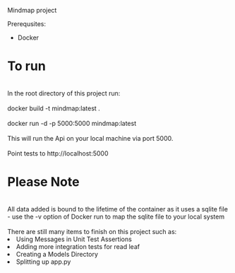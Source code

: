 Mindmap project

Prerequsites:
   - Docker

<h1>To run</h1>
<br>In the root directory of this project run:</br>
  <br>docker build -t mindmap:latest .</br>
  <br>docker run -d -p 5000:5000 mindmap:latest</br>
<br>This will run the Api on your local machine via port 5000.</br>
<br>Point tests to http://localhost:5000</br>

<h1>Please Note</h1>
<br> All data added is bound to the lifetime of the container as it uses a sqlite file - use the -v option of Docker run to map the sqlite file to your local system</br>
<br>There are still many items to finish on this project such as:</br>
<li>Using Messages in Unit Test Assertions</li>
<li>Adding more integration tests for read leaf</li>
<li>Creating a Models Directory</li>
<li>Splitting up app.py</li>
